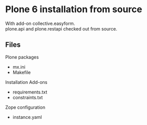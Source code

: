# Plone 6 installation from source

With add-on collective.easyform.\
plone.api and plone.restapi checked out from source.

## Files

Plone packages

- mx.ini
- Makefile

Installation Add-ons

- requirements.txt
- constraints.txt

Zope configuration

- instance.yaml